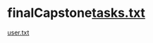 # finalCapstone[tasks.txt](https://github.com/thasnia-rahman/finalCapstone/files/10203295/tasks.txt)
[user.txt](https://github.com/thasnia-rahman/finalCapstone/files/10203296/user.txt)

